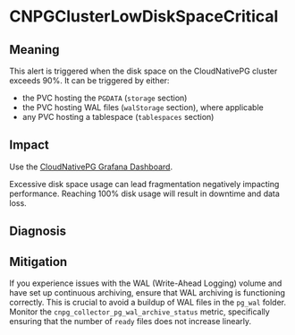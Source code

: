 CNPGClusterLowDiskSpaceCritical
===============================

Meaning
-------

This alert is triggered when the disk space on the CloudNativePG cluster exceeds 90%. It can be triggered by either:

* the PVC hosting the `PGDATA` (`storage` section)
* the PVC hosting WAL files (`walStorage` section), where applicable
* any PVC hosting a tablespace (`tablespaces` section)

Impact
------

Use the [CloudNativePG Grafana Dashboard](https://grafana.com/grafana/dashboards/20417-cloudnativepg/).

Excessive disk space usage can lead fragmentation negatively impacting performance. Reaching 100% disk usage will result
in downtime and data loss.

Diagnosis
---------

Mitigation
----------

If you experience issues with the WAL (Write-Ahead Logging) volume and have
set up continuous archiving, ensure that WAL archiving is functioning
correctly. This is crucial to avoid a buildup of WAL files in the `pg_wal`
folder. Monitor the `cnpg_collector_pg_wal_archive_status` metric, specifically
ensuring that the number of `ready` files does not increase linearly.
